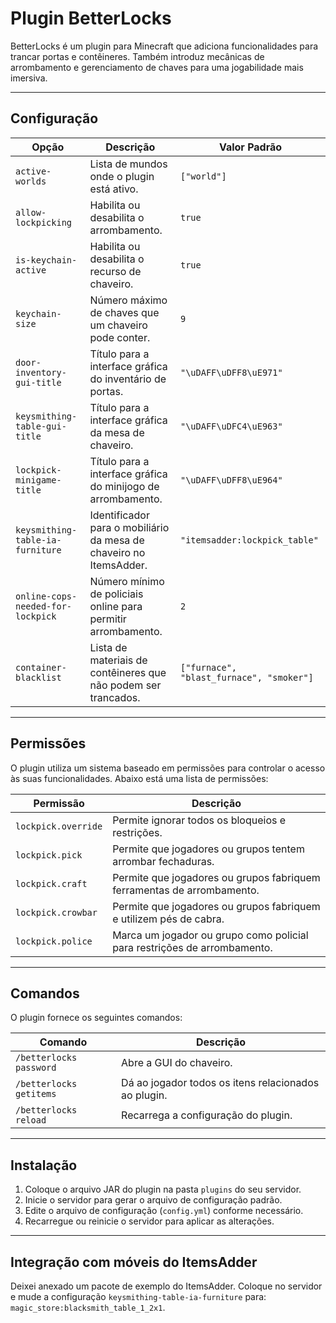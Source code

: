 # Plugin BetterLocks

BetterLocks é um plugin para Minecraft que adiciona funcionalidades para trancar portas e contêineres. Também introduz mecânicas de arrombamento e gerenciamento de chaves para uma jogabilidade mais imersiva.

---

## Configuração

| Opção                          | Descrição                                                                 | Valor Padrão |
|--------------------------------|---------------------------------------------------------------------------|--------------|
| `active-worlds`                | Lista de mundos onde o plugin está ativo.                                | `["world"]`  |
| `allow-lockpicking`            | Habilita ou desabilita o arrombamento.                                   | `true`       |
| `is-keychain-active`           | Habilita ou desabilita o recurso de chaveiro.                            | `true`       |
| `keychain-size`                | Número máximo de chaves que um chaveiro pode conter.                     | `9`          |
| `door-inventory-gui-title`     | Título para a interface gráfica do inventário de portas.                 | `"\uDAFF\uDFF8\uE971"` |
| `keysmithing-table-gui-title`  | Título para a interface gráfica da mesa de chaveiro.                     | `"\uDAFF\uDFC4\uE963"` |
| `lockpick-minigame-title`      | Título para a interface gráfica do minijogo de arrombamento.             | `"\uDAFF\uDFF8\uE964"` |
| `keysmithing-table-ia-furniture` | Identificador para o mobiliário da mesa de chaveiro no ItemsAdder.       | `"itemsadder:lockpick_table"` |
| `online-cops-needed-for-lockpick` | Número mínimo de policiais online para permitir arrombamento.          | `2`          |
| `container-blacklist`          | Lista de materiais de contêineres que não podem ser trancados.           | `["furnace", "blast_furnace", "smoker"]` |

---

## Permissões

O plugin utiliza um sistema baseado em permissões para controlar o acesso às suas funcionalidades. Abaixo está uma lista de permissões:

| Permissão               | Descrição                                                                 |
|-------------------------|-------------------------------------------------------------------------|
| `lockpick.override`     | Permite ignorar todos os bloqueios e restrições.                       |
| `lockpick.pick`         | Permite que jogadores ou grupos tentem arrombar fechaduras.            |
| `lockpick.craft`        | Permite que jogadores ou grupos fabriquem ferramentas de arrombamento. |
| `lockpick.crowbar`      | Permite que jogadores ou grupos fabriquem e utilizem pés de cabra.     |
| `lockpick.police`       | Marca um jogador ou grupo como policial para restrições de arrombamento.|

---

## Comandos

O plugin fornece os seguintes comandos:

| Comando                  | Descrição                                                                 |
|--------------------------|-------------------------------------------------------------------------|
| `/betterlocks password`  | Abre a GUI do chaveiro.                                                |
| `/betterlocks getitems`  | Dá ao jogador todos os itens relacionados ao plugin.                   |
| `/betterlocks reload`    | Recarrega a configuração do plugin.                                    |

---

## Instalação

1. Coloque o arquivo JAR do plugin na pasta `plugins` do seu servidor.
2. Inicie o servidor para gerar o arquivo de configuração padrão.
3. Edite o arquivo de configuração (`config.yml`) conforme necessário.
4. Recarregue ou reinicie o servidor para aplicar as alterações.

---

## Integração com móveis do ItemsAdder

Deixei anexado um pacote de exemplo do ItemsAdder.
Coloque no servidor e mude a configuração `keysmithing-table-ia-furniture` para: `magic_store:blacksmith_table_1_2x1`.
